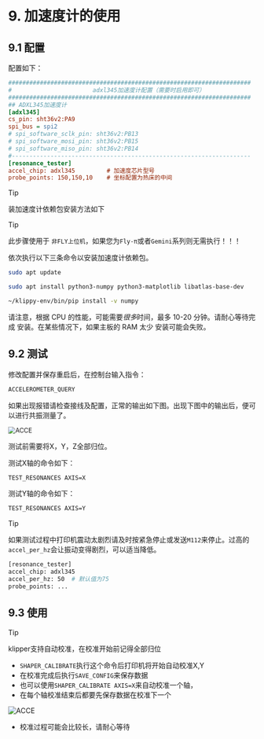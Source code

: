 # 9. 加速度计的使用

## 9.1 配置

配置如下：

```cfg
#####################################################################
#                       adxl345加速度计配置（需要时启用即可）
#####################################################################
## ADXL345加速度计
[adxl345]
cs_pin: sht36v2:PA9
spi_bus = spi2
# spi_software_sclk_pin: sht36v2:PB13
# spi_software_mosi_pin: sht36v2:PB15
# spi_software_miso_pin: sht36v2:PB14
#--------------------------------------------------------------------
[resonance_tester]
accel_chip: adxl345         # 加速度芯片型号
probe_points: 150,150,10    # 坐标配置为热床的中间
```

> [!TIP]
> 装加速度计依赖包安装方法如下

> [!TIP]
> 此步骤使用于 `非FLY上位机`，如果您为`Fly-π`或者`Gemini`系列则无需执行！！！

依次执行以下三条命令以安装加速度计依赖包。

```bash
sudo apt update
```

```bash
sudo apt install python3-numpy python3-matplotlib libatlas-base-dev
```

```bash
~/klippy-env/bin/pip install -v numpy
```

请注意，根据 CPU 的性能，可能需要*很多*时间，最多 10-20 分钟。请耐心等待完成 安装。在某些情况下，如果主板的 RAM 太少 安装可能会失败。

## 9.2 测试

修改配置并保存重启后，在控制台输入指令：

```bash
ACCELEROMETER_QUERY
```

如果出现报错请检查接线及配置，正常的输出如下图。出现下图中的输出后，便可以进行共振测量了。

<img src="../../images/adv/accele/acc4.png" alt="ACCE" title=":no-zooom" style="zoom:90%;" />

测试前需要将X，Y，Z全部归位。

测试X轴的命令如下：

```bash
TEST_RESONANCES AXIS=X
```

测试Y轴的命令如下：

```bash
TEST_RESONANCES AXIS=Y
```

> [!TIP]
> 如果测试过程中打印机震动太剧烈请及时按紧急停止或发送``M112``来停止。过高的``accel_per_hz``会让振动变得剧烈，可以适当降低。

```bash
[resonance_tester]
accel_chip: adxl345
accel_per_hz: 50  # 默认值为75
probe_points: ...
```

## 9.3 使用

> [!TIP]
> klipper支持自动校准，在校准开始前记得全部归位

* `SHAPER_CALIBRATE`执行这个命令后打印机将开始自动校准X,Y
* 在校准完成后执行`SAVE_CONFIG`来保存数据
* 也可以使用`SHAPER_CALIBRATE AXIS=X`来自动校准一个轴，
* 在每个轴校准结束后都要先保存数据在校准下一个

![ACCE](../../images/adv/accele/acc5.png ":no-zooom")

* 校准过程可能会比较长，请耐心等待
